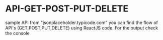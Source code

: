 # API-GET-POST-PUT-DELETE
sample API from "jsonplaceholder.typicode.com" you can find the flow of API's (GET,POST,PUT,DELETE) using ReactJS code. For the output check the console
